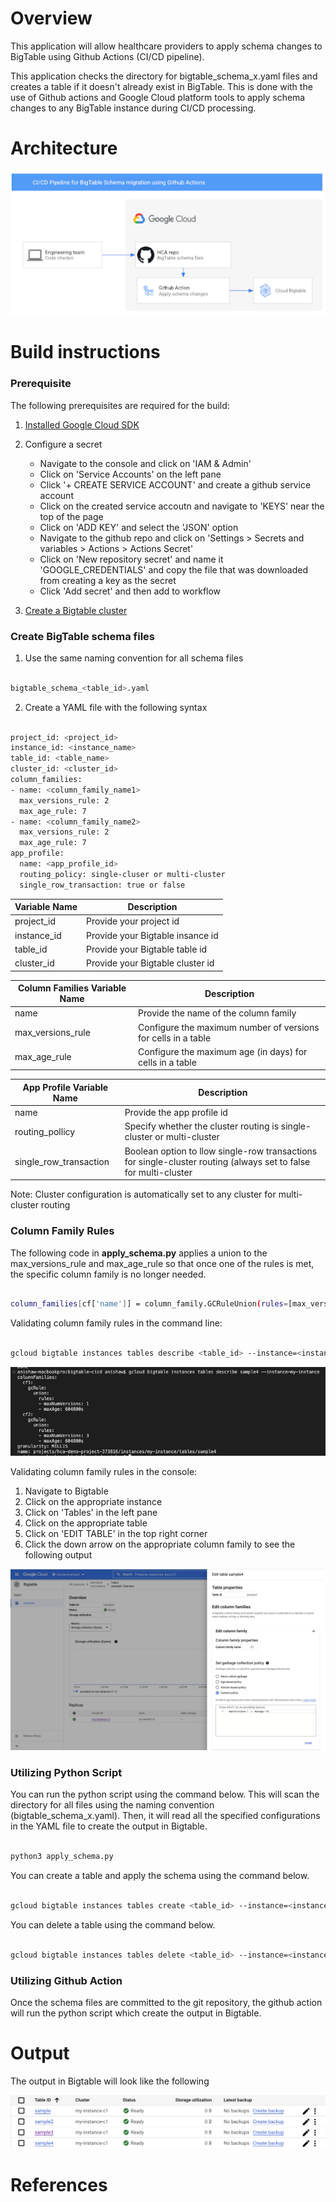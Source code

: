 # Overview
This application will allow healthcare providers to apply schema changes to BigTable using Github Actions (CI/CD pipeline).

This application checks the directory for bigtable_schema_x.yaml files and creates a table if it doesn't already exist in BigTable. This is done with the use of Github actions and Google Cloud platform tools to apply schema changes to any BigTable instance during CI/CD processing.

# Architecture 

![Architecture](./img/arch.png)

# Build instructions
### Prerequisite
The following prerequisites are required for the build:

1. [Installed Google Cloud SDK](https://cloud.google.com/sdk/docs/install)

2. Configure a secret
    - Navigate to the console and click on 'IAM & Admin'
    - Click on 'Service Accounts' on the left pane
    - Click '+ CREATE SERVICE ACCOUNT' and create a github service account
    - Click on the created service accoutn and navigate to 'KEYS' near the top of the page
    - Click on 'ADD KEY' and select the 'JSON' option
    - Navigate to the github repo and click on 'Settings > Secrets and variables > Actions > Actions Secret'
    - Click on 'New repository secret' and name it 'GOOGLE_CREDENTIALS' and copy the file that was downloaded from creating a key as the secret
    - Click 'Add secret' and then add to workflow

3. [Create a Bigtable cluster](https://cloud.google.com/bigtable/docs/creating-cluster)

### Create BigTable schema files

1. Use the same naming convention for all schema files
```sh

bigtable_schema_<table_id>.yaml

```

2. Create a YAML file with the following syntax
```sh

project_id: <project_id>
instance_id: <instance_name>
table_id: <table_name>
cluster_id: <cluster_id>
column_families:
- name: <column_family_name1>
  max_versions_rule: 2
  max_age_rule: 7
- name: <column_family_name2>
  max_versions_rule: 2
  max_age_rule: 7
app_profile:
  name: <app_profile_id>
  routing_policy: single-cluser or multi-cluster
  single_row_transaction: true or false

```
|Variable Name|Description|
|---|---|
|project_id|Provide your project id |
|instance_id| Provide your Bigtable insance id |
|table_id| Provide your Bigtable table id |
|cluster_id| Provide your Bigtable cluster id |

|Column Families Variable Name|Description|
|---|---|
|name|Provide the name of the column family|
|max_versions_rule|Configure the maximum number of versions for cells in a table|
|max_age_rule|Configure the maximum age (in days) for cells in a table|

|App Profile Variable Name|Description|
|---|---|
|name|Provide the app profile id|
|routing_pollicy|Specify whether the cluster routing is single-cluster or multi-cluster|
|single_row_transaction|Boolean option to llow single-row transactions for single-cluster routing (always set to false for multi-cluster|

Note: Cluster configuration is automatically set to any cluster for multi-cluster routing

### Column Family Rules
The following code in **apply_schema.py** applies a union to the max_versions_rule and max_age_rule so that once one of the rules is met, the specific column family is no longer needed.

```sh

column_families[cf['name']] = column_family.GCRuleUnion(rules=[max_versions_rule, max_age_rule_])

```

Validating column family rules in the command line:

```sh

gcloud bigtable instances tables describe <table_id> --instance=<instance_id>

```
![cf_rule_command](./img/cf_rule_command.png)

Validating column family rules in the console:

1. Navigate to Bigtable
2. Click on the appropriate instance
3. Click on 'Tables' in the left pane
4. Click on the appropriate table
5. Click on 'EDIT TABLE' in the top right corner 
6. Click the down arrow on the appropriate column family to see the following output

![cf_rule_console](./img/cf_rule_console.png)

### Utilizing Python Script 
You can run the python script using the command below. This will scan the directory for all files using the naming convention (bigtable_schema_x.yaml). Then, it will read all the specified configurations in the YAML file to create the output in Bigtable.

```sh

python3 apply_schema.py

```

You can create a table and apply the schema using the command below.

```sh

gcloud bigtable instances tables create <table_id> --instance=<instance_id> --column-families=<bigtable_schema_x.yaml>

```

You can delete a table using the command below.

```sh

gcloud bigtable instances tables delete <table_id> --instance=<instance_id>

```

### Utilizing Github Action
Once the schema files are committed to the git repository, the github action will run the python script which create the output in Bigtable.

# Output 
The output in Bigtable will look like the following 

![Bigtable Table](./img/output.png)


# References
